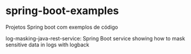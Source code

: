 # spring-boot-examples

Projetos Spring boot com exemplos de código

log-masking-java-rest-service: Spring Boot service showing how to mask sensitive data in logs with logback
